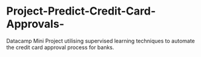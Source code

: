 # Project-Predict-Credit-Card-Approvals-
Datacamp Mini Project utilising supervised learning techniques to automate the credit card approval process for banks.
